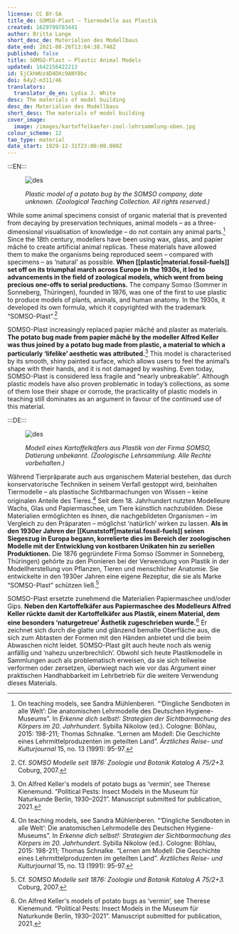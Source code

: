 ```yaml
---
license: CC BY-SA
title_de: SOMSO-Plast – Tiermodelle aus Plastik
created: 1629799783441
author: Britta Lange
short_desc_de: Materialien des Modellbaus
date_end: 2021-08-26T13:04:38.748Z
published: false
title: SOMSO-Plast – Plastic Animal Models
updated: 1642156422213
id: EjCkhWUz4D4DXc9ANY8bc
doi: 64y2-m311/46
translators:
  translator_de_en: Lydia J. White
desc: The materials of model building
desc_de: Materialien des Modellbaus
short_desc: The materials of model building
cover_image:
  image: /images/kartoffelkaefer-zool-lehrsammlung-oben.jpg
colour_scheme: 12
tao_type: material
date_start: 1929-12-31T23:00:00.000Z
---
```


:::EN:::

 <figure>

![des](/images/guests/kartoffelkaefer-zool-lehrsammlung-vorne.jpg)

<figcaption>

_Plastic model of a potato bug by the SOMSO company, date unknown. (Zoological Teaching Collection. All rights reserved.)_

</figcaption>

</figure>

While some animal specimens consist of organic material that is prevented from decaying by preservation techniques, animal models – as a three-dimensional visualisation of knowledge – do not contain any animal parts.[^1] Since the 18th century, modellers have been using wax, glass, and papier mâché to create artificial animal replicas. These materials have allowed them to make the organisms being reproduced seem – compared with specimens – as ‘natural’ as possible. **When [[plastic|material.fossil-fuels]] set off on its triumphal march across Europe in the 1930s, it led to advancements in the field of zoological models, which went from being precious one-offs to serial productions.** The company Somso (Sommer in Sonneberg, Thüringen), founded in 1876, was one of the first to use plastic to produce models of plants, animals, and human anatomy. In the 1930s, it developed its own formula, which it copyrighted with the trademark “SOMSO-Plast”.[^2] 

SOMSO-Plast increasingly replaced papier mâché and plaster as materials. **The potato bug made from papier mâché by the modeller Alfred Keller was thus joined by a potato bug made from plastic, a material to which a particularly ‘lifelike’ aesthetic was attributed.**[^3] This model is characterised by its smooth, shiny painted surface, which allows users to feel the animal’s shape with their hands, and it is not damaged by washing. Even today, SOMSO-Plast is considered less fragile and “nearly unbreakable”. Although plastic models have also proven problematic in today’s collections, as some of them lose their shape or corrode, the practicality of plastic models in teaching still dominates as an argument in favour of the continued use of this material.

[^1]: On teaching models, see Sandra Mühlenberen. “‘Dingliche Sendboten in alle Welt’: Die anatomischen Lehrmodelle des Deutschen Hygiene-Museums”. In _Erkenne dich selbst!: Strategien der Sichtbarmachung des Körpers im 20. Jahrhundert_. Sybilla Nikolow (ed.). Cologne: Böhlau, 2015: 198-211; Thomas Schnalke. “Lernen am Modell: Die Geschichte eines Lehrmittelproduzenten im geteilten Land”. _Ärztliches Reise- und Kulturjournal_ 15, no. 13 (1991): 95-97.

[^2]: Cf. _SOMSO Modelle seit 1876: Zoologie und Botanik Katalog A 75/2+3._ Coburg, 2007.

[^3]: On Alfred Keller's models of potato bugs as ‘vermin’, see Therese Kienemund. “Political Pests: Insect Models in the Museum für Naturkunde Berlin, 1930–2021”. Manuscript submitted for publication, 2021.

:::DE:::

<figure>

![des](/images/guests/kartoffelkaefer-zool-lehrsammlung-vorne.jpg)

<figcaption>

_Modell eines Kartoffelkäfers aus Plastik von der Firma SOMSO, Datierung unbekannt. (Zoologische Lehrsammlung. Alle Rechte vorbehalten.)_

</figcaption>

</figure>

Während Tierpräparate auch aus organischem Material bestehen, das durch konservatorische Techniken in seinem Verfall gestoppt wird, beinhalten Tiermodelle – als plastische Sichtbarmachungen von Wissen – keine originalen Anteile des Tieres.[^1] Seit dem 18. Jahrhundert nutzten Modelleure Wachs, Glas und Papiermaschee, um Tiere künstlich nachzubilden. Diese Materialien ermöglichten es ihnen, die nachgebildeten Organismen – im Vergleich zu den Präparaten – möglichst ‘natürlich’ wirken zu lassen. **Als in den 1930er Jahren der [[Kunststoff|material.fossil-fuels]] seinen Siegeszug in Europa begann, korrelierte dies im Bereich der zoologischen Modelle mit der Entwicklung von kostbaren Unikaten hin zu seriellen Produktionen.** Die 1876 gegründete Firma Somso (Sommer in Sonneberg, Thüringen) gehörte zu den Pionieren bei der Verwendung von Plastik in der Modellherstellung von Pflanzen, Tieren und menschlicher Anatomie. Sie entwickelte in den 1930er Jahren eine eigene Rezeptur, die sie als Marke “SOMSO-Plast” schützen ließ.[^2] 

SOMSO-Plast ersetzte zunehmend die Materialien Papiermaschee und/oder Gips. **Neben den Kartoffelkäfer aus Papiermaschee des Modelleurs Alfred Keller rückte damit der Kartoffelkäfer aus Plastik, einem Material, dem eine besonders ‘naturgetreue’ Ästhetik zugeschrieben wurde.**[^3] Er zeichnet sich durch die glatte und glänzend bemalte Oberfläche aus, die sich zum Abtasten der Formen mit den Händen anbietet und die beim Abwaschen nicht leidet. SOMSO-Plast gilt auch heute noch als wenig anfällig und ‘nahezu unzerbrechlich’. Obwohl sich heute Plastikmodelle in Sammlungen auch als problematisch erweisen, da sie sich teilweise verformen oder zersetzen, überwiegt nach wie vor das Argument einer praktischen Handhabbarkeit im Lehrbetrieb für die weitere Verwendung dieses Materials.

[^1]: Zu Lehrmodellen vgl. Sandra Mühlenberen. “‘Dingliche Sendboten in alle Welt’: Die anatomischen Lehrmodelle des Deutschen Hygiene-Museums”. In _Erkenne dich selbst!: Strategien der Sichtbarmachung des Körpers im 20. Jahrhundert_, Sybilla Nikolow (Hg.). Köln: Böhlau, 2015: 198-211; Thomas Schnalke. “Lernen am Modell: Die Geschichte eines Lehrmittelproduzenten im geteilten Land”. _Ärztliches Reise- und Kulturjournal_ 15, Nr. 13 (1991): 95-97.

[^2]: Vgl. _SOMSO Modelle seit 1876: Zoologie und Botanik Katalog A 75/2+3._ Coburg, 2007.

[^3]: Zu Alfred Kellers Modellen von Kartoffelkäfern als ‘Schädlinge’, vgl. Therese Kienemund. “Political Pests: Insect Models in the Museum für Naturkunde Berlin, 1930-2021”. Manuskript zur Veröffentlichung eingereicht, 2021.
